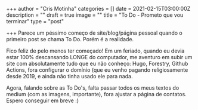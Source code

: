 +++
author = "Cris Motinha"
categories = []
date = 2021-02-15T03:00:00Z
description = ""
draft = true
image = ""
title = "To Do - Prometo que vou terminar"
type = "post"

+++
Parece um péssimo começo de site/blog/página pessoal quando o primeiro post se chama To Do. Porém é a realidade. 

Fico feliz de pelo menos ter começado! Em um feriado, quando eu devia estar 100% descansando LONGE do computador, me aventuro em subir um site com absolutamente tudo que eu não conheço: Hugo, Forestry, Github Actions, fora configurar o domínio (que eu venho pagando religiosamente desde 2019, e ainda não tinha usado ele para nada. 

Agora, falando sobre as To Do's, falta passar todos os meus textos do medium (com as imagens, importante), fora ajustar a página de contatos. Espero conseguir em breve :)